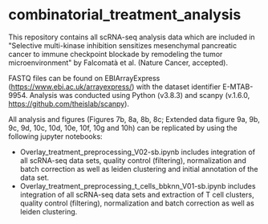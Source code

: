 # combinatorial_treatment_analysis
This repository contains all scRNA-seq analysis data which are included in "Selective multi-kinase inhibition sensitizes mesenchymal pancreatic cancer to immune checkpoint blockade by remodeling the tumor microenvironment" by Falcomatà et al. (Nature Cancer, accepted).

FASTQ files can be found on EBIArrayExpress (https://www.ebi.ac.uk/arrayexpress/) with the dataset identifier E-MTAB-9954.
Analysis was conducted using Python (v3.8.3) and scanpy (v.1.6.0, https://github.com/theislab/scanpy).

All analysis and figures (Figures 7b, 8a, 8b, 8c; Extended data figure 9a, 9b, 9c, 9d, 10c, 10d, 10e, 10f, 10g and 10h) can be replicated by using the following jupyter notebooks:

  - Overlay_treatment_preprocessing_V02-sb.ipynb includes integration of all scRNA-seq data sets, quality control (filtering), normalization and batch correction as well as leiden clustering and initial annotation of the data set. 
  - Overlay_treatment_preprocessing_t_cells_bbknn_V01-sb.ipynb includes integration of all scRNA-seq data sets and extraction of T cell clusters, quality control (filtering), normalization and batch correction as well as leiden clustering. 
